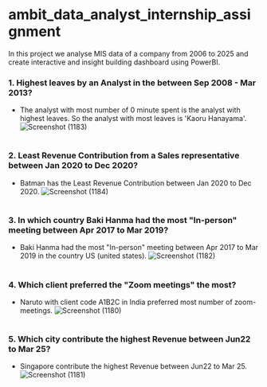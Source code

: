 # ambit_data_analyst_internship_assignment
In this project we analyse MIS data of a company from 2006 to 2025 and create interactive and insight building dashboard using PowerBI.
### 1. Highest leaves by an Analyst in the between Sep 2008 - Mar 2013?
* The analyst with most number of 0 minute spent is the analyst with highest leaves. So the analyst with most leaves is 'Kaoru Hanayama'.
![Screenshot (1183)](https://github.com/user-attachments/assets/da001875-c7a9-4bf2-9999-fd7c1af99699)
# 
### 2. Least Revenue Contribution from a Sales representative between Jan 2020 to Dec 2020?
* Batman has the Least Revenue Contribution between Jan 2020 to Dec 2020.
![Screenshot (1184)](https://github.com/user-attachments/assets/9a3ee5f0-3668-4d37-8c7d-3b5a4efcdd4c)
# 
### 3. In which country Baki Hanma had the most "In-person" meeting between Apr 2017 to Mar 2019?
* Baki Hanma had the most "In-person" meeting between Apr 2017 to Mar 2019 in the country US (united states).
![Screenshot (1182)](https://github.com/user-attachments/assets/18dc9d1c-38aa-4435-a814-2b57b91156e0)
# 
### 4. Which client preferred the "Zoom meetings" the most?
* Naruto with client code A1B2C in India preferred most number of zoom-meetings.
![Screenshot (1180)](https://github.com/user-attachments/assets/ab3e0c94-535b-4346-ab06-8e32beabe381)
# 
### 5. Which city contribute the highest Revenue between Jun22 to Mar 25?
* Singapore contribute the highest Revenue between Jun22 to Mar 25.
![Screenshot (1181)](https://github.com/user-attachments/assets/8ab44085-f977-465b-9492-f94b5782dca1)

